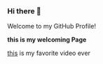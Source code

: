### Hi there 👋

Welcome to my GitHub Profile!

**this is my welcoming Page**


[this](https://www.youtube.com/watch?v=i2U50K13-Hg&ab_channel=darkc3po) is my favorite video ever
